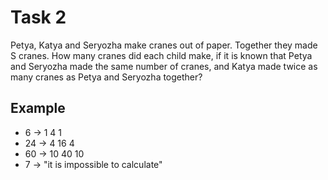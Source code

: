 # Task 2

Petya, Katya and Seryozha make cranes out of paper. Together they made S cranes.
How many cranes did each child make, if it is known that Petya and Seryozha made
the same number of cranes, and Katya made twice as many cranes as Petya and Seryozha
together?

## Example

- 6 -> 1 4 1
- 24 -> 4 16 4
- 60 -> 10 40 10
- 7 -> "it is impossible to calculate"
